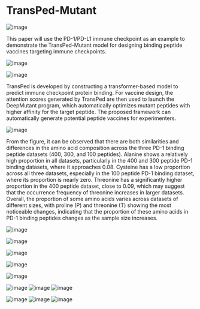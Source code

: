 # TransPed-Mutant
![image](https://github.com/user-attachments/assets/9833758f-335a-420d-9980-48b2cf50f58d)

 This paper will use the PD-1/PD-L1 immune checkpoint as an example to demonstrate the TransPed-Mutant model for designing binding peptide vaccines targeting immune checkpoints.
 
![image](https://github.com/user-attachments/assets/f763e065-c3fe-4960-ad54-10f2094bf954)

![image](https://github.com/user-attachments/assets/94b01f08-fe45-4000-b658-637a31c680cf)

 TransPed is developed by constructing a transformer-based model to predict immune checkpoint protein binding. For vaccine design, the attention scores generated by TransPed are then used to launch the DeepMutant program, which automatically optimizes mutant peptides with higher affinity for the target peptide. The proposed framework can automatically generate potential peptide vaccines for experimenters.

![image](https://github.com/user-attachments/assets/51945514-7d19-45bf-92d7-9057e564966b)

From the figure, it can be observed that there are both similarities and differences in the amino acid composition across the three PD-1 binding peptide datasets (400, 300, and 100 peptides). Alanine shows a relatively high proportion in all datasets, particularly in the 400 and 300 peptide PD-1 binding datasets, where it approaches 0.08. Cysteine has a low proportion across all three datasets, especially in the 100 peptide PD-1 binding dataset, where its proportion is nearly zero. Threonine has a significantly higher proportion in the 400 peptide dataset, close to 0.09, which may suggest that the occurrence frequency of threonine increases in larger datasets. Overall, the proportion of some amino acids varies across datasets of different sizes, with proline (P) and threonine (T) showing the most noticeable changes, indicating that the proportion of these amino acids in PD-1 binding peptides changes as the sample size increases.

![image](https://github.com/user-attachments/assets/9656da55-641f-450d-bfe4-e9564337eecd)

![image](https://github.com/user-attachments/assets/fabbd1b7-35f9-493e-95e0-d866b392262c)

![image](https://github.com/user-attachments/assets/e327e687-d91b-44d6-bacf-9cd6ad9e1adf)

![image](https://github.com/user-attachments/assets/906da586-7191-4ac7-8ada-ab6b79e31575)

![image](https://github.com/user-attachments/assets/2397e3ea-2b20-42c1-ba3a-be8a5c56ae7d)

![image](https://github.com/user-attachments/assets/f8e9c887-23b2-48d7-8eef-f5c693417795)
![image](https://github.com/user-attachments/assets/9aa56ff9-97e9-4e84-9026-e450e492e338)
![image](https://github.com/user-attachments/assets/bf110d2a-97e2-49c5-8c36-109e163bc99d)

![image](https://github.com/user-attachments/assets/22221b2a-b5d3-4473-a531-22da5e115d4a)
![image](https://github.com/user-attachments/assets/29a14c1f-576a-48b7-a6d2-24a744b22702)
![image](https://github.com/user-attachments/assets/f0df9e27-ba3a-4175-9613-f32cabad51ee)
